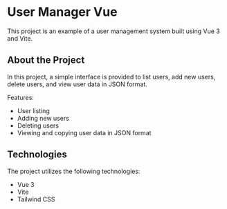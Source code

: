 # User Manager Vue

This project is an example of a user management system built using Vue 3 and Vite.

## About the Project

In this project, a simple interface is provided to list users, add new users, delete users, and view user data in JSON format.

Features:

- User listing
- Adding new users
- Deleting users
- Viewing and copying user data in JSON format

## Technologies

The project utilizes the following technologies:

- Vue 3
- Vite
- Tailwind CSS
